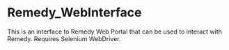 # Remedy_WebInterface
This is an interface to Remedy Web Portal that can be used to interact with Remedy. Requires Selenium WebDriver.
